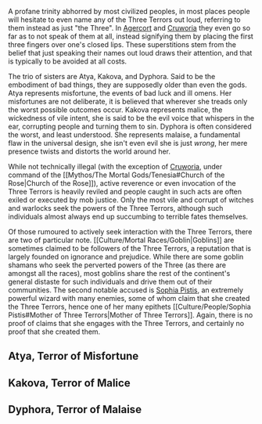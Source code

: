 A profane trinity abhorred by most civilized peoples, in most places people will hesitate to even name any of the Three Terrors out loud, referring to them instead as just "the Three". In [Agercort](Geography/Agercort.md) and [Cruworia](Geography/Cruworia.md) they even go so far as to not speak of them at all, instead signifying them by placing the first three fingers over one's closed lips. These superstitions stem from the belief that just speaking their names out loud draws their attention, and that is typically to be avoided at all costs.

The trio of sisters are Atya, Kakova, and Dyphora. Said to be the embodiment of bad things, they are supposedly older than even the gods. Atya represents misfortune, the events of bad luck and ill omens. Her misfortunes are not deliberate, it is believed that wherever she treads only the worst possible outcomes occur. Kakova represents malice, the wickedness of vile intent, she is said to be the evil voice that whispers in the ear, corrupting people and turning them to sin. Dyphora is often considered the worst, and least understood. She represents malaise, a fundamental flaw in the universal design, she isn't even evil she is just *wrong*, her mere presence twists and distorts the world around her.

While not technically illegal (with the exception of [Cruworia](Geography/Cruworia.md), under command of the [[Mythos/The Mortal Gods/Tenesia#Church of the Rose|Church of the Rose]]), active reverence or even invocation of the Three Terrors is heavily reviled and people caught in such acts are often exiled or executed by mob justice. Only the most vile and corrupt of witches and warlocks seek the powers of the Three Terrors, although such individuals almost always end up succumbing to terrible fates themselves.

Of those rumoured to actively seek interaction with the Three Terrors, there are two of particular note. [[Culture/Mortal Races/Goblin|Goblins]] are sometimes claimed to be followers of the Three Terrors, a reputation that is largely founded on ignorance and prejudice. While there are some goblin shamans who seek the perverted powers of the Three (as there are amongst all the races), most goblins share the rest of the continent's general distaste for such individuals and drive them out of their communities. The second notable accused is [Sophia Pistis](Culture/People/Sophia%20Pistis.md), an extremely powerful wizard with many enemies, some of whom claim that she created the Three Terrors, hence one of her many epithets [[Culture/People/Sophia Pistis#Mother of Three Terrors|Mother of Three Terrors]]. Again, there is no proof of claims that she engages with the Three Terrors, and certainly no proof that she created them.
## Atya, Terror of Misfortune

## Kakova, Terror of Malice
## Dyphora, Terror of Malaise
